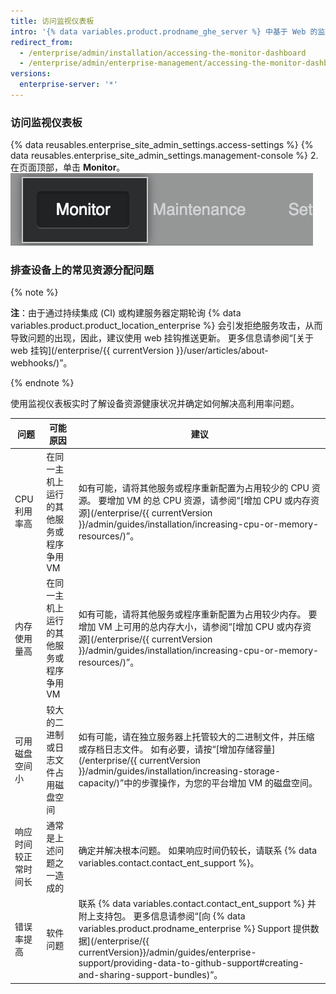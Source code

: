```yaml
---
title: 访问监视仪表板
intro: '{% data variables.product.prodname_ghe_server %} 中基于 Web 的监视仪表板可以显示关于 {% data variables.product.prodname_ghe_server %} 设备的历史数据，例如 CPU 和内存使用情况、应用程序和身份验证响应时间以及整体系统健康状况。'
redirect_from:
  - /enterprise/admin/installation/accessing-the-monitor-dashboard
  - /enterprise/admin/enterprise-management/accessing-the-monitor-dashboard
versions:
  enterprise-server: '*'
---
```


### 访问监视仪表板

{% data reusables.enterprise_site_admin_settings.access-settings %}
{% data reusables.enterprise_site_admin_settings.management-console %}
2. 在页面顶部，单击 **Monitor**。 ![监视仪表板链接](/assets/images/enterprise/management-console/monitor-dash-link.png)

### 排查设备上的常见资源分配问题

{% note %}

**注**：由于通过持续集成 (CI) 或构建服务器定期轮询 {% data variables.product.product_location_enterprise %} 会引发拒绝服务攻击，从而导致问题的出现，因此，建议使用 web 挂钩推送更新。 更多信息请参阅“[关于 web 挂钩](/enterprise/{{ currentVersion }}/user/articles/about-webhooks/)”。

{% endnote %}

使用监视仪表板实时了解设备资源健康状况并确定如何解决高利用率问题。

| 问题         | 可能原因                  | 建议                                                                                                                                                                                                                                                                                       |
| ---------- | --------------------- | ---------------------------------------------------------------------------------------------------------------------------------------------------------------------------------------------------------------------------------------------------------------------------------------- |
| CPU 利用率高   | 在同一主机上运行的其他服务或程序争用 VM | 如有可能，请将其他服务或程序重新配置为占用较少的 CPU 资源。 要增加 VM 的总 CPU 资源，请参阅“[增加 CPU 或内存资源](/enterprise/{{ currentVersion }}/admin/guides/installation/increasing-cpu-or-memory-resources/)”。                                                                                                                     |
| 内存使用量高     | 在同一主机上运行的其他服务或程序争用 VM | 如有可能，请将其他服务或程序重新配置为占用较少内存。 要增加 VM 上可用的总内存大小，请参阅“[增加 CPU 或内存资源](/enterprise/{{ currentVersion }}/admin/guides/installation/increasing-cpu-or-memory-resources/)”。                                                                                                                           |
| 可用磁盘空间小    | 较大的二进制或日志文件占用磁盘空间     | 如有可能，请在独立服务器上托管较大的二进制文件，并压缩或存档日志文件。 如有必要，请按“[增加存储容量](/enterprise/{{ currentVersion }}/admin/guides/installation/increasing-storage-capacity/)”中的步骤操作，为您的平台增加 VM 的磁盘空间。                                                                                                                     |
| 响应时间较正常时间长 | 通常是上述问题之一造成的          | 确定并解决根本问题。 如果响应时间仍较长，请联系 {% data variables.contact.contact_ent_support %}。                                                                                                                                                                                                        |
| 错误率提高      | 软件问题                  | 联系 {% data variables.contact.contact_ent_support %} 并附上支持包。 更多信息请参阅“[向 {% data variables.product.prodname_enterprise %} Support 提供数据](/enterprise/{{ currentVersion}}/admin/guides/enterprise-support/providing-data-to-github-support#creating-and-sharing-support-bundles)”。 |
